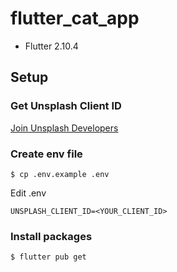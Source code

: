 # flutter_cat_app

- Flutter 2.10.4

## Setup

### Get Unsplash Client ID

[Join Unsplash Developers](https://unsplash.com/oauth/applications)

### Create env file

```
$ cp .env.example .env
```

Edit .env

```
UNSPLASH_CLIENT_ID=<YOUR_CLIENT_ID>
```


### Install packages

```
$ flutter pub get
```

